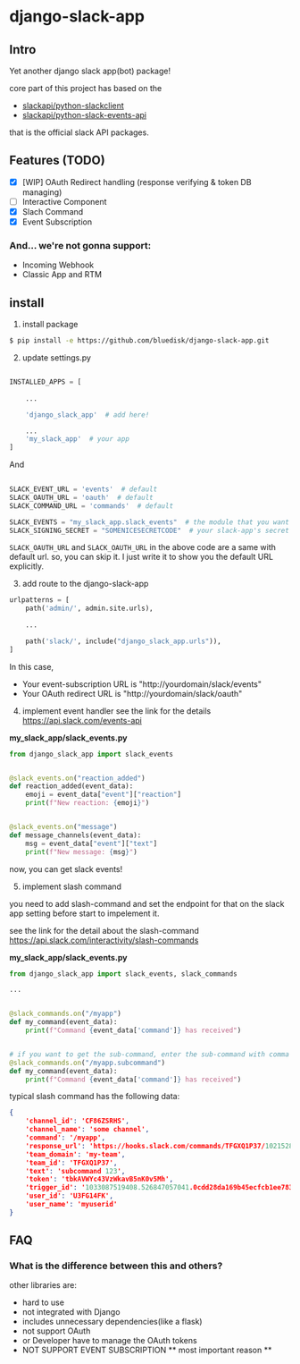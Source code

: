 # django-slack-app

## Intro
Yet another django slack app(bot) package!

core part of this project has based on the 
- [slackapi/python-slackclient](https://github.com/slackapi/python-slackclient)
- [slackapi/python-slack-events-api](https://github.com/slackapi/python-slack-events-api)

that is the official slack API packages.

## Features (TODO)

- [x] [WIP] OAuth Redirect handling (response verifying & token DB managing)
- [ ] Interactive Component
- [x] Slach Command
- [x] Event Subscription 

### And... we're not gonna support:
- Incoming Webhook
- Classic App and RTM

## install

1. install package
```bash
$ pip install -e https://github.com/bluedisk/django-slack-app.git
```

2. update settings.py
```python

INSTALLED_APPS = [
    
    ...

    'django_slack_app'  # add here!

    ...
    'my_slack_app'  # your app
]

```

And
```python
 
SLACK_EVENT_URL = 'events'  # default
SLACK_OAUTH_URL = 'oauth'  # default
SLACK_COMMAND_URL = 'commands'  # default

SLACK_EVENTS = "my_slack_app.slack_events"  # the module that you want to handle the event
SLACK_SIGNING_SECRET = "SOMENICESECRETCODE"  # your slack-app's secret

```

```SLACK_OAUTH_URL``` and ```SLACK_OAUTH_URL``` in the above code are a same with default url. so, you can skip it. I just write it to show you the default URL explicitly.

3. add route to the django-slack-app
```python
urlpatterns = [
    path('admin/', admin.site.urls),
    
    ...

    path('slack/', include("django_slack_app.urls")),
]

```
In this case, 
- Your event-subscription URL is "http://yourdomain/slack/events"
- Your OAuth redirect URL is  "http://yourdomain/slack/oauth" 


4. implement event handler
see the link for the details https://api.slack.com/events-api

**my_slack_app/slack_events.py**
```python
from django_slack_app import slack_events


@slack_events.on("reaction_added")
def reaction_added(event_data):
    emoji = event_data["event"]["reaction"]
    print(f"New reaction: {emoji}")


@slack_events.on("message")
def message_channels(event_data):
    msg = event_data["event"]["text"]
    print(f"New message: {msg}")
```

now, you can get slack events!


5. implement slash command

you need to add slash-command and set the endpoint for that on the slack app setting before start to impelement it.

see the link for the detail about the slash-command https://api.slack.com/interactivity/slash-commands

**my_slack_app/slack_events.py**
```python
from django_slack_app import slack_events, slack_commands

...


@slack_commands.on("/myapp")
def my_command(event_data):
    print(f"Command {event_data['command']} has received")


# if you want to get the sub-command, enter the sub-command with comma after the command name
@slack_commands.on("/myapp.subcommand")
def my_command(event_data):
    print(f"Command {event_data['command']} has received")

```

typical slash command has the following data:
```json
{
    'channel_id': 'CF86ZSRHS',
    'channel_name': 'some channel',
    'command': '/myapp',
    'response_url': 'https://hooks.slack.com/commands/TFGXQ1P37/1021528680361/g7Mda8uCjrP8WO13AsVbSFHj',
    'team_domain': 'my-team',
    'team_id': 'TFGXQ1P37',
    'text': 'subcommand 123',
    'token': 'tbkAVWYc43VzWkavB5nK0v5Mh',
    'trigger_id': '1033087519408.526847057041.0cdd28da169b45ecfcb1ee783f5d22fb',
    'user_id': 'U3FG14FK',
    'user_name': 'myuserid'
}
```

## FAQ
### What is the difference between this and others?
other libraries are:
- hard to use
- not integrated with Django
- includes unnecessary dependencies(like a flask)
- not support OAuth 
- or Developer have to manage the OAuth tokens
- NOT SUPPORT EVENT SUBSCRIPTION ** most important reason **
